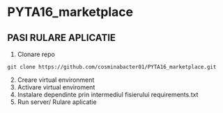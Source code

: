 # PYTA16_marketplace

## PASI RULARE APLICATIE

1. Clonare repo
```shell
git clone https://github.com/cosminabacter01/PYTA16_marketplace.git
```
2. Creare virtual environment
3. Activare virtual enviroment
4. Instalare dependinte prin intermediul fisierului requirements.txt
5. Run server/ Rulare aplicatie